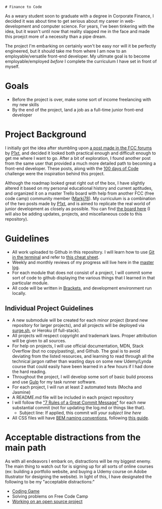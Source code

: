     # Finance to Code

As a weary student soon to graduate with a degree in Corporate Finance, I decided it was about time to get serious about my career in web-development and computer science.  For years, I've been tinkering with the idea, but it wasn't until now that reality slapped me in the face and made this proejct more of a necessity than a pipe dream.  

The project I'm embarking on certainly won't be easy nor will it be perfectly engineered, but it should take me from where I am now to an employable/versatile front-end developer.  My ultimate goal is to become employable/employed *before* I complete the curriculum I have set in front of myself. 

# Goals 

* Before the project is over, make some sort of income freelancing with my new skills 
* By the end of the project, land a job as a full-time junior front-end developer

# Project Background

I initially got the idea after stumbling upon [a post made in the FCC forums](https://forum.freecodecamp.com/t/computer-guide-get-job-ready-with-1-fcc-cert-3-projects-2-courses-and-10-books/64027) by [P1xt](https://forum.freecodecamp.com/users/P1xt), and decided it looked both practical enough and difficult enough to get me where I want to go.  After a bit of exploration, I found another post from the same user that provided a much more detailed path to becoming a front-end developer.  These posts, along with the [100 days of Code](https://medium.freecodecamp.com/join-the-100daysofcode-556ddb4579e4) challenge were the inspiration behind this project.  

Although the roadmap looked great right out of the box, I have slightly altered it based on my personal educational history and current aptitudes, and organized it on a master Trello board with help from another FCC (free code camp) community member ([Markj78](https://forum.freecodecamp.com/users/markj78)).  My curriculum is a combination of the two posts made by [P1xt](https://forum.freecodecamp.com/users/P1xt), and is aimed to replicate the real world of junior development as closely as possible.  You can find [the board here](https://trello.com/b/jUujIqxP) (I will also be adding updates, projects, and miscellaneous code to this repository). 

# Guidelines  

* All work uploaded to Github in this repository.  I will learn how to use [Git in the terminal](http://gitimmersion.com/index.html) and refer to [this cheat sheet](https://education.github.com/git-cheat-sheet-education.pdf).
* Weekly and monthly reviews of my progress will live here in the [master log](https://github.com/zachgoll/finance_to_code/blob/master/log.md).
* For each module that does not consist of a project, I will commit some sort of code to github displaying the various things that I learned in that particular module.
* All code will be written in [Brackets](http://brackets.io/), and development environment run locally. 

## Individual Project Guidelines

* A new submodule will be created for each minor project (brand new repository for larger projects), and all projects will be deployed via [surge.sh](https://www.youtube.com/watch?v=LZA8QVLOinE), or Heroku (if full-stack).
* All projects will respect copyright and trademark laws.  Proper attribution will be given to all sources. 
* For help on projects, I will use official documentation, MDN, Stack Overflow (but no copy/pasting), and Github.  The goal is to avoid deviating from the listed resources, and learning to read through all the technical jargon rather than wasting days on some new Udemy/Lynda course that could easily have been learned in a few hours if I had done the hard reading.
* Throughout the project, I will develop some sort of basic build process and use [Gulp](http://gulpjs.com/) for my task runner software.
* For each project, I will run at least 2 automated tests (Mocha and Jasmine)
* A README.md file will be included in each project repository
* I will follow the ["7 Rules of a Great Commit Message"](https://chris.beams.io/posts/git-commit/) for each new substantial commit (not for updating the log.md or things like that).
  * Subject line: If applied, this commit will *your subject line here*
* All CSS files will have [BEM naming conventions](http://getbem.com/naming/), following [this guide](https://www.smashingmagazine.com/2014/07/bem-methodology-for-small-projects/).

# Acceptable distractions from the main path 

As with all endeavors I embark on, distractions will be my biggest enemy.  The main thing to watch out for is signing up for all sorts of online courses (ex: building a portfolio website, and buying a Udemy course on Adobe Illustrator for designing the website).  In light of this, I have designated the following to be my "acceptable distractions:" 

* [Coding Game](https://www.codingame.com/start)
* Solving problems on Free Code Camp
* [Working on an open source project](https://www.codetriage.com/)






